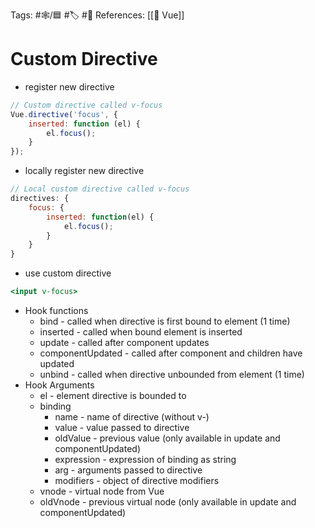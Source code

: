 Tags: #🕸️/🟦 #🏷️ #📜️ 
References: [[💚 Vue]]

# Custom Directive

-   register new directive
	
```jsx
// Custom directive called v-focus
Vue.directive('focus', {
	inserted: function (el) {
		el.focus();
	}
});
```

-   locally register new directive
	
```jsx
// Local custom directive called v-focus
directives: {
	focus: {
		inserted: function(el) {
			el.focus();
		}
	}
}
```

-   use custom directive
	
```jsx
<input v-focus>
```

-   Hook functions
    -   bind - called when directive is first bound to element (1 time)
    -   inserted - called when bound element is inserted
    -   update - called after component updates
    -   componentUpdated - called after component and children have updated
    -   unbind - called when directive unbounded from element (1 time)
-   Hook Arguments
    -   el - element directive is bounded to
    -   binding
        -   name - name of directive (without v-)
        -   value - value passed to directive
        -   oldValue - previous value (only available in update and componentUpdated)
        -   expression - expression of binding as string
        -   arg - arguments passed to directive
        -   modifiers - object of directive modifiers
    -   vnode - virtual node from Vue
    -   oldVnode - previous virtual node (only available in update and componentUpdated)